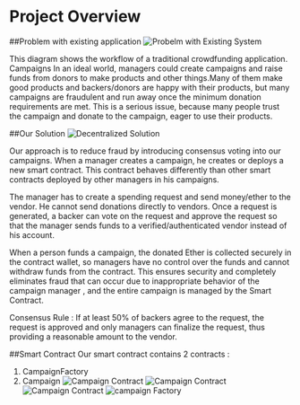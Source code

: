 # Project Overview


##Problem with existing application
![Probelm with Existing System](https://github.com/Pushkar-Nikumb/Crowdfunding/assets/109033497/313ae6cb-49ff-4282-8b82-75304936b905)

 
This diagram shows the workflow of a traditional crowdfunding application. Campaigns In an ideal world, managers could create campaigns and raise funds from donors to make products and other things.Many of them make good products and backers/donors are happy with their products, but many campaigns are fraudulent and run away once the minimum donation requirements are met. This is a serious issue, because many people trust the campaign and donate to the campaign, eager to use their products.


##Our Solution
![Decentralized Solution](https://github.com/Pushkar-Nikumb/Crowdfunding/assets/109033497/954d4dac-29da-4dc7-bcc9-1e9323989b5d)

 
Our approach is to reduce fraud by introducing consensus voting into our campaigns. When a manager creates a campaign, he creates or deploys a new smart contract. This contract behaves differently than other smart contracts deployed by other managers in his campaigns.

The manager has to create a spending request and send money/ether to the vendor. He cannot send donations directly to vendors. Once a request is generated, a backer can vote on the request and approve the request so that the manager sends funds to a verified/authenticated vendor instead of his account.

When a person funds a campaign, the donated Ether is collected securely in the contract wallet, so managers have no control over the funds and cannot withdraw funds from the contract. This ensures security and completely eliminates fraud that can occur due to inappropriate behavior of the campaign manager , and the entire campaign is managed by  the Smart Contract.

Consensus Rule : If at least 50% of backers agree to the request, the request is approved and only managers can finalize the request, thus providing a reasonable amount to the vendor.

##Smart Contract
Our smart contract contains 2 contracts : 
1. CampaignFactory
2. Campaign
 ![Campaign Contract](https://github.com/Pushkar-Nikumb/Crowdfunding/assets/109033497/29a2fe1e-2981-4c63-858e-37d0a5868cc3)
 ![Campaign Contract](https://github.com/Pushkar-Nikumb/Crowdfunding/assets/109033497/d24e381a-88be-4c7e-835a-7743f8e95c2a)
 ![Campaign Contract](https://github.com/Pushkar-Nikumb/Crowdfunding/assets/109033497/09fa4eeb-e7d7-498c-8461-06f6b8417d85)
 ![campaign Factory](https://github.com/Pushkar-Nikumb/Crowdfunding/assets/109033497/fbc65aa3-04ba-4fb8-96c5-77f47980b48b)








